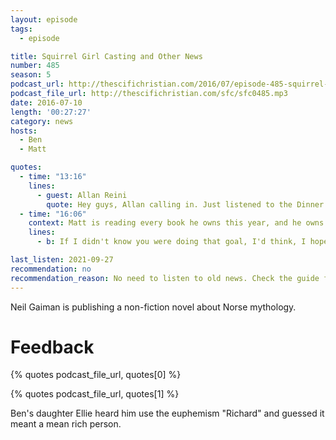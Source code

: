 ```yaml
---
layout: episode
tags:
  - episode

title: Squirrel Girl Casting and Other News
number: 485
season: 5
podcast_url: http://thescifichristian.com/2016/07/episode-485-squirrel-girl-casting-and-other-news/
podcast_file_url: http://thescifichristian.com/sfc/sfc0485.mp3
date: 2016-07-10
length: '00:27:27'
category: news
hosts:
  - Ben
  - Matt

quotes:
  - time: "13:16"
    lines:
      - guest: Allan Reini
        quote: Hey guys, Allan calling in. Just listened to the Dinner and a Movie episode, and I just wanted to comment that if you really want to get to 5000 downloads every episode, just keep knocking it out of the park like that episode. I mean, what we're looking for as listeners is twenty-five awkward seconds of picturing Ben just staring at a recording device on a table at Leeann Chin while we listen to background traffic noise. Podcast gold, guys, podcast gold. Keep up the good work, hope to get together with you sometime this summer, talk to you soon, bye bye.
  - time: "16:06"
    context: Matt is reading every book he owns this year, and he owns a lot of marriage books
    lines: 
      - b: If I didn't know you were doing that goal, I'd think, I hope Matt's marriage is doing okay.

last_listen: 2021-09-27
recommendation: no
recommendation_reason: No need to listen to old news. Check the guide for what's interesting in hindsight.
---
```


Neil Gaiman is publishing a non-fiction novel about Norse mythology.

# Feedback

{% quotes podcast_file_url, quotes[0] %}

{% quotes podcast_file_url, quotes[1] %}

Ben's daughter Ellie heard him use the euphemism "Richard" and guessed it meant a mean rich person.